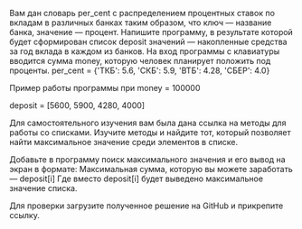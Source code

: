 Вам дан словарь per_cent с распределением процентных ставок по вкладам 
в различных банках таким образом, что ключ — название банка, значение — 
процент. Напишите программу, в результате которой будет сформирован список 
deposit значений — накопленные средства за год вклада в каждом из банков. 
На вход программы с клавиатуры вводится сумма money, которую человек планирует 
положить под проценты.
per_cent = {'ТКБ': 5.6, 'СКБ': 5.9, 'ВТБ': 4.28, 'СБЕР': 4.0}

Пример работы программы при
money = 100000

deposit = [5600, 5900, 4280, 4000] 

Для самостоятельного изучения вам была дана ссылка на методы для работы со списками. 
Изучите методы и найдите тот, который позволяет найти максимальное значение среди 
элементов в списке.

Добавьте в программу поиск максимального значения и его вывод на экран в формате:
Максимальная сумма, которую вы можете заработать — deposit[i]
Где вместо deposit[i] будет выведено максимальное значение списка.

Для проверки загрузите полученное решение на GitHub и прикрепите ссылку.

